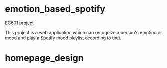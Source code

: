 # emotion_based_spotify
EC601 project

This project is a web application which can recognize a person's emotion or mood and play a Spotify mood playlist according to that.
# homepage_design
